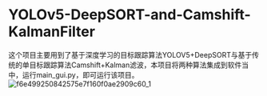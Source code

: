 # YOLOv5-DeepSORT-and-Camshift-KalmanFilter
这个项目主要用到了基于深度学习的目标跟踪算法YOLOV5+DeepSORT与基于传统的单目标跟踪算法Camshift+Kalman滤波，本项目将两种算法集成到软件当中，运行main_gui.py，即可运行该项目。
![f6e499250842575e7f160f0ae2909c60_1](https://github.com/ZhengShangpo/YOLOv5-DeepSORT-and-Camshift-KalmanFilter/assets/91404503/68978da5-7055-45c1-95c1-8fc0ca923edb)
